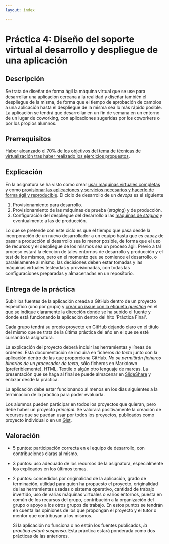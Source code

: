 ```yaml
---
layout: index

---
```


Práctica 4:  Diseño del soporte virtual al desarrollo y despliegue de una aplicación
=====================================

Descripción
-----------------

Se trata de diseñar de forma ágil la máquina virtual que se use para
desarrollar una aplicación cercana a la realidad y diseñar también el
despliegue de la misma, de forma que el tiempo de aprobación de
cambios a una aplicación hasta el despliegue de la misma sea lo más
rápido posible. La aplicación se tendrá que desarrollar en un fin de
semana en un entorno de un lugar de coworking, con aplicaciones
sugeridas por los coworkers o por los propios alumnos.

Prerrequisitos
--------------------

Haber alcanzado
[el 70% de los objetivos del tema de técnicas de virtualización tras haber realizado los ejercicios propuestos](../temas/Gestion_de_configuraciones).

Explicación
----------------

En la asignatura se ha visto como crear
[usar máquinas virtuales completas](../temas/Uso_de_Sistemas) y
como
[provisionar las aplicaciones y servicios necesarios y hacerlo de forma ágil y reproducible](../temas/Uso_de_Sistemas). 
El ciclo de desarrollo de un *devops* es el siguiente
1. Provisionamiento para desarrollo.
2. Provisionamiento de las máquinas de prueba (*staging*) y de
producción.
3. Configuración del despliegue del desarrollo a las [máquinas de
*staging*](http://en.wikipedia.org/wiki/Staging_site) y eventualmente
a las de producción.

Lo que se pretende con este ciclo es que el tiempo que pasa desde la
incorporación de un nuevo desarrollador a un equipo hasta que es capaz
de pasar a producción el desarrollo sea lo menor posible, de forma que
el uso de recursos y el despliegue de los mismos sea un proceso
ágil. Previo a tal proceso estará la elección de tales entornos de
desarrollo y producción y el test de los mismos, pero en el momento
qeu se comience el desarrollo, o paralelamente al mismo, las
decisiones deben estar tomadas y las máquinas virtuales testeadas y
provisionadas, con todas las configuraciones preparadas y almacenadas
en un repositorio. 


Entrega de la práctica
--------------------------------

Subir los fuentes de la aplicación creada a GitHub dentro de un
proyecto específico (uno por grupo) y
[crear un issue con la etiqueta *question*](https://github.com/IV-GII/GII-2013/issues/new) en el
que se indique claramente la dirección donde se ha subido el fuente y
donde está funcionando la aplicación dentro del hito 'Práctica Final'. 

Cada grupo tendrá su propio proyecto en GitHub
dejando claro en el título del mismo que se trata de la última
práctica del año en el que se esté cursando la asignatura. 

La explicación del proyecto deberá incluir las herramientas y líneas
de órdenes. Esta documentación se incluirá
en ficheros *de texto* junto con la aplicación 
dentro de las que proporciona GitHub. *No se permitirán ficheros
binarios de un procesador de texto*, sólo ficheros en Markdown (preferiblemente), HTML,
Textile o algún otro lenguaje de marcas. La presentación que se haga
al final se puede almacenar en [SlideShare](http://slideshare.net) y
enlazar desde la práctica. 

La aplicación debe estar funcionando al menos en los días siguientes a
la terminación de la práctica para poder evaluarla. 

Los alumnos pueden participar en todos los proyectos que quieran, pero
debe haber un proyecto *principal*. Se valorará positivamente la
creación de recursos que se puedan usar por todos los proyectos,
publicados como proyecto individual o en un
[Gist](http://gist.github.com). 

Valoración
--------------

* 5 puntos: participación correcta en el equipo de desarrollo, con
  contribuciones claras al mismo. 
* 3 puntos: uso adecuado de los recursos de la asignatura,
  especialmente los explicados en los últimos temas.
* 2 puntos: concedidos por originalidad de la aplicación, grado de
  terminación, utilidad para quien ha propuesto el proyecto, originalidad de las
  herramientas usadas o sistema operativo, cantidad de trabajo
  invertido, uso de varias máquinas virtuales o varios entornos,
  puesta en común de los recursos del grupo, contribución a la
  organización del grupo o apoyo a los otros grupos de trabajo. En
  estos puntos se tendrán en cuenta las opiniones de los que propongan
  el proyecto y el tutor o mentor que contribuyan a los mismos. 
  
  Si la aplicación no funciona o no están los fuentes publicados, *la
  práctica estará suspensa*. Esta práctica estará ponderada como dos
  prácticas de las anteriores. 
